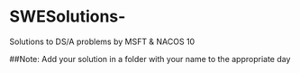 # SWESolutions-
Solutions to DS/A problems by MSFT &amp; NACOS 10

##Note: Add your solution in a folder with your name to the appropriate day
